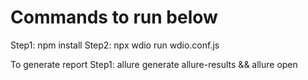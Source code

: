 # Commands to run below

Step1: npm install
Step2: npx wdio run wdio.conf.js

To generate report
Step1: allure generate allure-results && allure open
